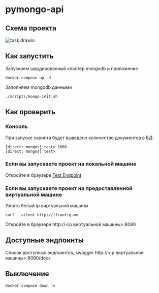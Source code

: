 # pymongo-api

## Схема проекта

![task drawio](https://github.com/user-attachments/assets/b2a83272-2893-4683-ace4-1009f7ffc68a)

## Как запустить

Запускаем шардированный кластер mongodb и приложение

```shell
docker compose up -d
```

Заполняем mongodb данными

```shell
./scripts/mongo-init.sh
```

## Как проверить

### Консоль

При запуске скрипта будет выведено количество документов в БД:

```shell
[direct: mongos] test> 1000
[direct: mongos] test> 
```

### Если вы запускаете проект на локальной машине

Откройте в браузере [Test Endpoint](http://localhost:8080)

### Если вы запускаете проект на предоставленной виртуальной машине

Узнать белый ip виртуальной машины

```shell
curl --silent http://ifconfig.me
```

Откройте в браузере http://<ip виртуальной машины>:8080

## Доступные эндпоинты

Список доступных эндпоинтов, swagger http://<ip виртуальной машины>:8080/docs

## Выключение

```shell
docker compose down -v
```
